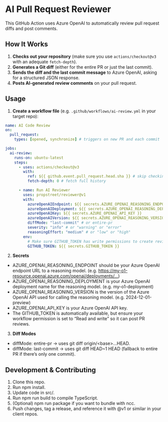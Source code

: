 # AI Pull Request Reviewer

This GitHub Action uses Azure OpenAI to automatically review pull request diffs and post comments.  

## How It Works

1. **Checks out your repository** (make sure you use `actions/checkout@v3` with an adequate `fetch-depth`).
2. **Generates a Git diff** (either for the entire PR or just the last commit).
3. **Sends the diff and the last commit message** to Azure OpenAI, asking for a structured JSON response.
4. **Posts AI-generated review comments** on your pull request.

## Usage

1. **Create a workflow file** (e.g. `.github/workflows/ai-review.yml` in your target repo):

```yaml
name: AI Code Review
on:
  pull_request:
    types: [opened, synchronize] # triggers on new PR and each commit

jobs:
  ai-review:
    runs-on: ubuntu-latest
    steps:
      - uses: actions/checkout@v3
        with:
          ref: ${{ github.event.pull_request.head.sha }} # skip checking out merge commit
          fetch-depth: 0 # fetch full history

      - name: Run AI Reviewer
        uses: propstreet/reviewer@v1
        with:
          azureOpenAIEndpoint: ${{ secrets.AZURE_OPENAI_REASONING_ENDPOINT }}
          azureOpenAIDeployment: ${{ secrets.AZURE_OPENAI_REASONING_DEPLOYMENT }}
          azureOpenAIKey: ${{ secrets.AZURE_OPENAI_API_KEY }}
          azureOpenAIVersion: ${{ secrets.AZURE_OPENAI_REASONING_VERSION }}
          diffMode: "last-commit" # or entire-pr
          severity: "info" # or "warning" or "error"
          reasoningEffort: "medium" # or "low" or "high"
        env:
          # Make sure GITHUB_TOKEN has write permissions to create reviews
          GITHUB_TOKEN: ${{ secrets.GITHUB_TOKEN }}

```

2. **Secrets**

- AZURE_OPENAI_REASONING_ENDPOINT should be your Azure OpenAI endpoint URL to a reasoning model. (e.g. <https://my-o1-resource.openai.azure.com/openai/deployments/...>)
- AZURE_OPENAI_REASONING_DEPLOYMENT is your Azure OpenAI deployment name for the reasoning model. (e.g. my-o1-deployment)
- AZURE_OPENAI_REASONING_VERSION is the version of the Azure OpenAI API used for calling the reasoning model. (e.g. 2024-12-01-preview)
- AZURE_OPENAI_API_KEY is your Azure OpenAI API key.
- The GITHUB_TOKEN is automatically available, but ensure your workflow permission is set to “Read and write” so it can post PR reviews.

3. **Diff Modes**

- diffMode: entire-pr → uses git diff origin/\<base>...HEAD.
- diffMode: last-commit → uses git diff HEAD~1 HEAD (fallback to entire PR if there’s only one commit).

## Development & Contributing

1. Clone this repo.
2. Run npm install.
3. Update code in src/.
4. Run npm run build to compile TypeScript.
5. (Optional) npm run package if you want to bundle with ncc.
6. Push changes, tag a release, and reference it with @v1 or similar in your client repos.
